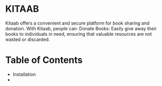 # KITAAB
Kitaab offers a convenient and secure platform for book sharing and donation. With Kitaab, people can:  Donate Books: Easily give away their books to individuals in need, ensuring that valuable resources are not wasted or discarded.
# Table of Contents
* Installation
* 
